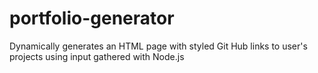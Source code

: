 # portfolio-generator

Dynamically generates an HTML page with styled Git Hub links to user's projects using input gathered with Node.js
